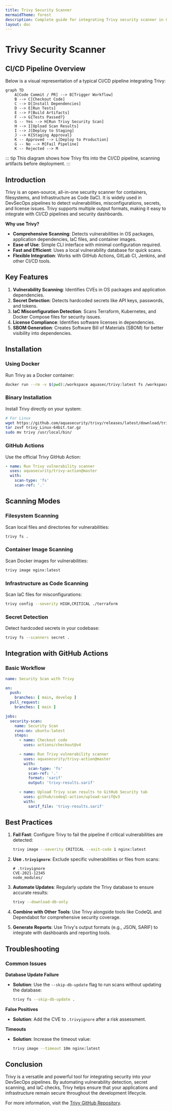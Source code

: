 ```yaml
---
title: Trivy Security Scanner
mermaidTheme: forest
description: Complete guide for integrating Trivy security scanner in GitHub Actions CI/CD pipelines
layout: doc
---
```


# Trivy Security Scanner

## CI/CD Pipeline Overview

Below is a visual representation of a typical CI/CD pipeline integrating Trivy:

```mermaid
graph TD
    A[Code Commit / PR] --> B[Trigger Workflow]
    B --> C[Checkout Code]
    C --> D[Install Dependencies]
    D --> E[Run Tests]
    E --> F[Build Artifacts]
    F --> G{Tests Passed?}
    G -- Yes --> H[Run Trivy Security Scan]
    H --> I[Upload Scan Results]
    I --> J[Deploy to Staging]
    J --> K{Staging Approval}
    K -- Approved --> L[Deploy to Production]
    G -- No --> M[Fail Pipeline]
    K -- Rejected --> M
```

::: tip
This diagram shows how Trivy fits into the CI/CD pipeline, scanning artifacts before deployment.
:::

## Introduction

Trivy is an open-source, all-in-one security scanner for containers, filesystems, and Infrastructure as Code (IaC). It is widely used in DevSecOps pipelines to detect vulnerabilities, misconfigurations, secrets, and license issues. Trivy supports multiple output formats, making it easy to integrate with CI/CD pipelines and security dashboards.

**Why use Trivy?**
- **Comprehensive Scanning**: Detects vulnerabilities in OS packages, application dependencies, IaC files, and container images.
- **Ease of Use**: Simple CLI interface with minimal configuration required.
- **Fast and Efficient**: Uses a local vulnerability database for quick scans.
- **Flexible Integration**: Works with GitHub Actions, GitLab CI, Jenkins, and other CI/CD tools.

## Key Features

1. **Vulnerability Scanning**: Identifies CVEs in OS packages and application dependencies.
2. **Secret Detection**: Detects hardcoded secrets like API keys, passwords, and tokens.
3. **IaC Misconfiguration Detection**: Scans Terraform, Kubernetes, and Docker Compose files for security issues.
4. **License Compliance**: Identifies software licenses in dependencies.
5. **SBOM Generation**: Creates Software Bill of Materials (SBOM) for better visibility into dependencies.

## Installation

### Using Docker
Run Trivy as a Docker container:
```bash
docker run --rm -v $(pwd):/workspace aquasec/trivy:latest fs /workspace
```

### Binary Installation
Install Trivy directly on your system:
```bash
# For Linux
wget https://github.com/aquasecurity/trivy/releases/latest/download/trivy_Linux-64bit.tar.gz
tar zxvf trivy_Linux-64bit.tar.gz
sudo mv trivy /usr/local/bin/
```

### GitHub Actions
Use the official Trivy GitHub Action:
```yaml
- name: Run Trivy vulnerability scanner
  uses: aquasecurity/trivy-action@master
  with:
    scan-type: 'fs'
    scan-ref: '.'
```

## Scanning Modes

### Filesystem Scanning
Scan local files and directories for vulnerabilities:
```bash
trivy fs .
```

### Container Image Scanning
Scan Docker images for vulnerabilities:
```bash
trivy image nginx:latest
```

### Infrastructure as Code Scanning
Scan IaC files for misconfigurations:
```bash
trivy config --severity HIGH,CRITICAL ./terraform
```

### Secret Detection
Detect hardcoded secrets in your codebase:
```bash
trivy fs --scanners secret .
```

## Integration with GitHub Actions

### Basic Workflow
```yaml
name: Security Scan with Trivy

on:
  push:
    branches: [ main, develop ]
  pull_request:
    branches: [ main ]

jobs:
  security-scan:
    name: Security Scan
    runs-on: ubuntu-latest
    steps:
      - name: Checkout code
        uses: actions/checkout@v4

      - name: Run Trivy vulnerability scanner
        uses: aquasecurity/trivy-action@master
        with:
          scan-type: 'fs'
          scan-ref: '.'
          format: 'sarif'
          output: 'trivy-results.sarif'

      - name: Upload Trivy scan results to GitHub Security tab
        uses: github/codeql-action/upload-sarif@v3
        with:
          sarif_file: 'trivy-results.sarif'
```

## Best Practices

1. **Fail Fast**: Configure Trivy to fail the pipeline if critical vulnerabilities are detected:
   ```bash
   trivy image --severity CRITICAL --exit-code 1 nginx:latest
   ```

2. **Use `.trivyignore`**: Exclude specific vulnerabilities or files from scans:
   ```plaintext
   # .trivyignore
   CVE-2021-12345
   node_modules/
   ```

3. **Automate Updates**: Regularly update the Trivy database to ensure accurate results:
   ```bash
   trivy --download-db-only
   ```

4. **Combine with Other Tools**: Use Trivy alongside tools like CodeQL and Dependabot for comprehensive security coverage.

5. **Generate Reports**: Use Trivy's output formats (e.g., JSON, SARIF) to integrate with dashboards and reporting tools.

## Troubleshooting

### Common Issues

**Database Update Failure**
- **Solution**: Use the `--skip-db-update` flag to run scans without updating the database:
  ```bash
  trivy fs --skip-db-update .
  ```

**False Positives**
- **Solution**: Add the CVE to `.trivyignore` after a risk assessment.

**Timeouts**
- **Solution**: Increase the timeout value:
  ```bash
  trivy image --timeout 10m nginx:latest
  ```

## Conclusion

Trivy is a versatile and powerful tool for integrating security into your DevSecOps pipelines. By automating vulnerability detection, secret scanning, and IaC checks, Trivy helps ensure that your applications and infrastructure remain secure throughout the development lifecycle.

For more information, visit the [Trivy GitHub Repository](https://github.com/aquasecurity/trivy).
